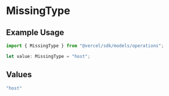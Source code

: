 # MissingType

## Example Usage

```typescript
import { MissingType } from "@vercel/sdk/models/operations";

let value: MissingType = "host";
```

## Values

```typescript
"host"
```